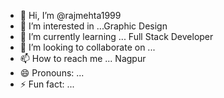 - 👋 Hi, I’m @rajmehta1999
- 👀 I’m interested in ...Graphic Design
- 🌱 I’m currently learning ... Full Stack Developer
- 💞️ I’m looking to collaborate on ...
- 📫 How to reach me ... Nagpur
- 😄 Pronouns: ...
- ⚡ Fun fact: ...

<!---
rajmehta1999/rajmehta1999 is a ✨ special ✨ repository because its `README.md` (this file) appears on your GitHub profile.
You can click the Preview link to take a look at your changes.
--->
